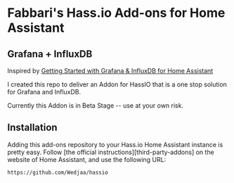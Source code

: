 # Fabbari's Hass.io Add-ons for Home Assistant

## Grafana + InfluxDB

Inspired by [Getting Started with Grafana & InfluxDB for Home Assistant](https://philhawthorne.com/getting-started-with-grafana-influxdb-for-home-assistant/)

I created this repo to deliver an Addon for HassIO that is a one stop solution
for Grafana and InfluxDB.

Currently this Addon is in Beta Stage -- use at your own risk.

## Installation

Adding this add-ons repository to your Hass.io Home Assistant instance is
pretty easy. Follow [the official instructions][third-party-addons] on the
website of Home Assistant, and use the following URL:

```txt
https://github.com/Wedjaa/hassio
```
